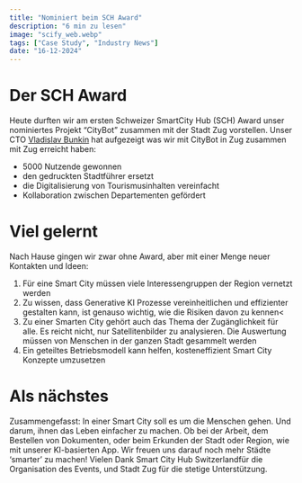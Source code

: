 ```yaml
---
title: "Nominiert beim SCH Award"
description: "6 min zu lesen"
image: "scify_web.webp"
tags: ["Case Study", "Industry News"]
date: "16-12-2024"
---
```


# Der SCH Award
Heute durften wir am ersten Schweizer SmartCity Hub (SCH) Award unser nominiertes Projekt “CityBot” zusammen mit der Stadt Zug vorstellen. Unser CTO [Vladislav Bunkin](https://www.linkedin.com/in/bunkinv/) hat 
aufgezeigt was wir mit CityBot in Zug zusammen mit Zug erreicht haben:

- 5000 Nutzende gewonnen
- den gedruckten Stadtführer ersetzt
- die Digitalisierung von Tourismusinhalten vereinfacht
- Kollaboration zwischen Departementen gefördert


# Viel gelernt
Nach Hause gingen wir zwar ohne Award, aber mit einer Menge neuer Kontakten und Ideen:

1) Für eine Smart City müssen viele Interessengruppen der Region vernetzt werden
2) Zu wissen, dass Generative KI Prozesse vereinheitlichen und effizienter gestalten kann, ist genauso wichtig, wie die Risiken davon zu kennen<
3) Zu einer Smarten City gehört auch das Thema der Zugänglichkeit für alle. Es reicht nicht, nur Satellitenbilder zu analysieren. Die Auswertung müssen von Menschen in der ganzen Stadt gesammelt werden
4) Ein geteiltes Betriebsmodell kann helfen, kosteneffizient Smart City Konzepte umzusetzen


# Als nächstes
Zusammengefasst: In einer Smart City soll es um die Menschen gehen. Und darum, ihnen das Leben einfacher zu machen. Ob bei der Arbeit, dem Bestellen von Dokumenten, oder beim Erkunden der Stadt oder Region, wie mit unserer KI-basierten App. Wir freuen uns darauf noch mehr Städte ‘smarter’ zu machen! Vielen Dank Smart City Hub Switzerlandfür die Organisation des Events, und Stadt Zug für die stetige Unterstützung.

